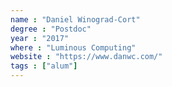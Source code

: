 ```yaml
---
name : "Daniel Winograd-Cort"
degree : "Postdoc"
year : "2017"
where : "Luminous Computing"
website : "https://www.danwc.com/"
tags : ["alum"]
---
```

